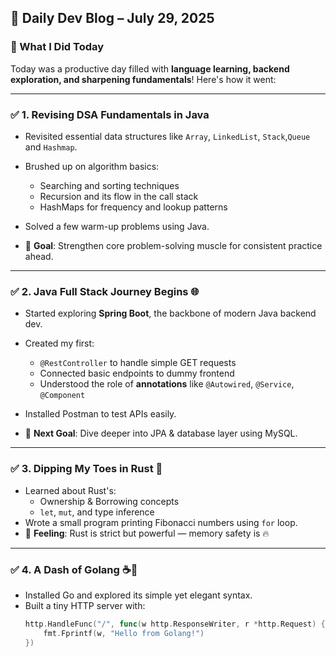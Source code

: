 ## 📅 Daily Dev Blog – July 29, 2025

### 🚀 What I Did Today

Today was a productive day filled with **language learning, backend exploration, and sharpening fundamentals**! Here's how it went:

---

### ✅ 1. **Revising DSA Fundamentals in Java**
- Revisited essential data structures like `Array`, `LinkedList`, `Stack`,`Queue` and  `Hashmap`.
- Brushed up on algorithm basics:
  - Searching and sorting techniques
  - Recursion and its flow in the call stack
  - HashMaps for frequency and lookup patterns
- Solved a few warm-up problems using Java.

- 📌 **Goal**: Strengthen core problem-solving muscle for consistent practice ahead.

---

### ✅ 2. **Java Full Stack Journey Begins 🌐**
- Started exploring **Spring Boot**, the backbone of modern Java backend dev.
- Created my first:
  - `@RestController` to handle simple GET requests
  - Connected basic endpoints to dummy frontend
  - Understood the role of **annotations** like `@Autowired`, `@Service`, `@Component`
- Installed Postman to test APIs easily.

- 📌 **Next Goal**: Dive deeper into JPA & database layer using MySQL.

---

### ✅ 3. **Dipping My Toes in Rust 🦀**
- Learned about Rust's:
  - Ownership & Borrowing concepts
  - `let`, `mut`, and type inference
- Wrote a small program printing Fibonacci numbers using `for` loop.
- 📌 **Feeling**: Rust is strict but powerful — memory safety is 🔥

---

### ✅ 4. **A Dash of Golang ☕🐹**
- Installed Go and explored its simple yet elegant syntax.
- Built a tiny HTTP server with:
  ```go
  http.HandleFunc("/", func(w http.ResponseWriter, r *http.Request) {
      fmt.Fprintf(w, "Hello from Golang!")
  })
